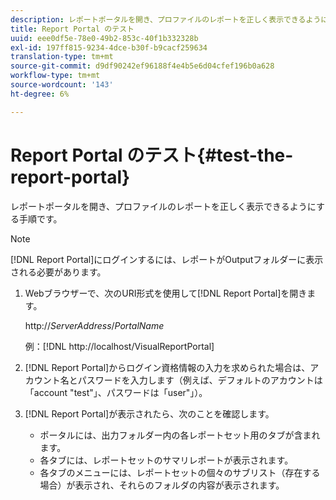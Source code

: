 ```yaml
---
description: レポートポータルを開き、プロファイルのレポートを正しく表示できるようにする手順です。
title: Report Portal のテスト
uuid: eee0df5e-78e0-49b2-853c-40f1b332328b
exl-id: 197ff815-9234-4dce-b30f-b9cacf259634
translation-type: tm+mt
source-git-commit: d9df90242ef96188f4e4b5e6d04cfef196b0a628
workflow-type: tm+mt
source-wordcount: '143'
ht-degree: 6%

---
```


# Report Portal のテスト{#test-the-report-portal}

レポートポータルを開き、プロファイルのレポートを正しく表示できるようにする手順です。

>[!NOTE]
>
>[!DNL Report Portal]にログインするには、レポートがOutputフォルダーに表示される必要があります。

1. Webブラウザーで、次のURI形式を使用して[!DNL Report Portal]を開きます。

   http://*ServerAddress*/*PortalName*

   例：[!DNL http://localhost/VisualReportPortal]

1. [!DNL Report Portal]からログイン資格情報の入力を求められた場合は、アカウント名とパスワードを入力します（例えば、デフォルトのアカウントは「account &quot;test&quot;」、パスワードは「user&quot;」）。
1. [!DNL Report Portal]が表示されたら、次のことを確認します。

   * ポータルには、出力フォルダー内の各レポートセット用のタブが含まれます。
   * 各タブには、レポートセットのサマリレポートが表示されます。
   * 各タブのメニューには、レポートセットの個々のサブリスト（存在する場合）が表示され、それらのフォルダの内容が表示されます。

